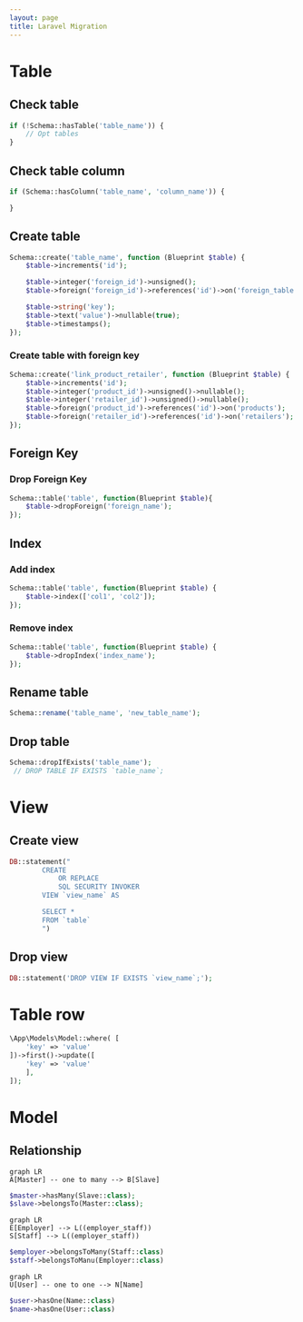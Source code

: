 ```yaml
---
layout: page
title: Laravel Migration
---
```


# Table

## Check table

```php
if (!Schema::hasTable('table_name')) {
	// Opt tables
}
```

## Check table column
```php
if (Schema::hasColumn('table_name', 'column_name')) {

}
```


## Create table
```php
Schema::create('table_name', function (Blueprint $table) {
    $table->increments('id');

    $table->integer('foreign_id')->unsigned();
    $table->foreign('foreign_id')->references('id')->on('foreign_table')->onDelete('cascade');

    $table->string('key');
    $table->text('value')->nullable(true);
    $table->timestamps();
});
```

### Create table with foreign key

```php
Schema::create('link_product_retailer', function (Blueprint $table) {
    $table->increments('id');
    $table->integer('product_id')->unsigned()->nullable();
    $table->integer('retailer_id')->unsigned()->nullable();
    $table->foreign('product_id')->references('id')->on('products');
    $table->foreign('retailer_id')->references('id')->on('retailers');
});
```

## Foreign Key

### Drop Foreign Key
```php
Schema::table('table', function(Blueprint $table){
    $table->dropForeign('foreign_name');
});
```

## Index
### Add index
```php
Schema::table('table', function(Blueprint $table) {
    $table->index(['col1', 'col2']);
});
```

### Remove index
```php
Schema::table('table', function(Blueprint $table) {
    $table->dropIndex('index_name');
});
```

## Rename table
```php
Schema::rename('table_name', 'new_table_name');
```

## Drop table
```php
Schema::dropIfExists('table_name');
 // DROP TABLE IF EXISTS `table_name`;
```

# View

## Create view
```php
DB::statement("
        CREATE 
            OR REPLACE 
            SQL SECURITY INVOKER
        VIEW `view_name` AS

        SELECT * 
        FROM `table`
        ")

```
## Drop view
```php
DB::statement('DROP VIEW IF EXISTS `view_name`;');
```

# Table row
```php
\App\Models\Model::where( [
    'key' => 'value'
])->first()->update([
    'key' => 'value'
    ],
]);
```


# Model

## Relationship


```mermaid
graph LR
A[Master] -- one to many --> B[Slave]
```

```php
$master->hasMany(Slave::class);
$slave->belongsTo(Master::class);
```

```mermaid
graph LR
E[Employer] --> L((employer_staff))
S[Staff] --> L((employer_staff))
```

```php
$employer->belongsToMany(Staff::class)
$staff->belongsToManu(Employer::class)
```

```mermaid
graph LR
U[User] -- one to one --> N[Name]
```

```php
$user->hasOne(Name::class)
$name->hasOne(User::class)
```
